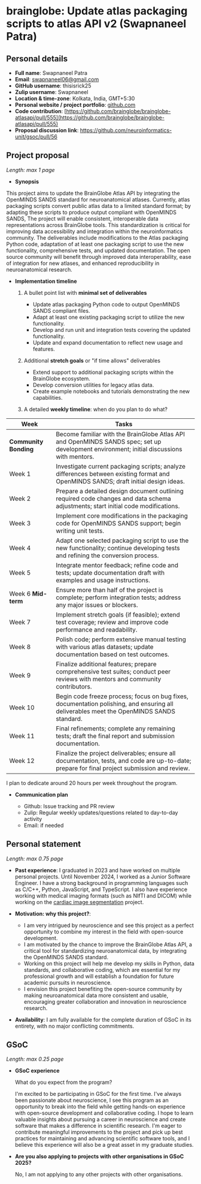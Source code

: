
# brainglobe: Update atlas packaging scripts to atlas API v2 (Swapnaneel Patra)

## Personal details

- **Full name**: Swapnaneel Patra
- **Email**: <swapnaneel06@gmail.com>
- **GitHub username**: thisisrick25
- **Zulip username**: Swapnaneel
- **Location & time-zone**: Kolkata, India, GMT+5:30
- **Personal website / project portfolio**: [github.com](https://github.com/thisisrick25)
- **Code contribution**: [https://github.com/brainglobe/brainglobe-atlasapi/pull/555](https://github.com/brainglobe/brainglobe-atlasapi/pull/555)
- **Proposal discussion link**: https://github.com/neuroinformatics-unit/gsoc/pull/56

## Project proposal

_Length: max 1 page_

- **Synopsis**

This project aims to update the BrainGlobe Atlas API by integrating the OpenMINDS SANDS standard for neuroanatomical atlases.
Currently, atlas packaging scripts convert public atlas data to a limited standard format; by adapting these scripts to produce output compliant with OpenMINDS SANDS,
The project will enable consistent, interoperable data representations across BrainGlobe tools.
This standardization is critical for improving data accessibility and integration within the neuroinformatics community.
The deliverables include modifications to the Atlas packaging Python code, adaptation of at least one packaging script to use the new functionality,
comprehensive tests, and updated documentation.
The open source community will benefit through improved data interoperability, ease of integration for new atlases,
and enhanced reproducibility in neuroanatomical research.

- **Implementation timeline**

    1. A bullet point list with **minimal set of deliverables**
        - Update atlas packaging Python code to output OpenMINDS SANDS compliant files.
        - Adapt at least one existing packaging script to utilize the new functionality.
        - Develop and run unit and integration tests covering the updated functionality.
        - Update and expand documentation to reflect new usage and features.

    2. Additional **stretch goals** or "if time allows" deliverables
        - Extend support to additional packaging scripts within the BrainGlobe ecosystem.
        - Develop conversion utilities for legacy atlas data.
        - Create example notebooks and tutorials demonstrating the new capabilities.

    3. A detailed **weekly timeline**: when do you plan to do what?

| Week       | Tasks                                                                                                                                       |
|------------|---------------------------------------------------------------------------------------------------------------------------------------------|
| **Community Bonding**| Become familiar with the BrainGlobe Atlas API and OpenMINDS SANDS spec; set up development environment; initial discussions with mentors.      |
| Week 1     | Investigate current packaging scripts; analyze differences between existing format and OpenMINDS SANDS; draft initial design ideas.          |
| Week 2     | Prepare a detailed design document outlining required code changes and data schema adjustments; start initial code modifications.            |
| Week 3     | Implement core modifications in the packaging code for OpenMINDS SANDS support; begin writing unit tests.                                     |
| Week 4     | Adapt one selected packaging script to use the new functionality; continue developing tests and refining the conversion process.             |
| Week 5     | Integrate mentor feedback; refine code and tests; update documentation draft with examples and usage instructions.                           |
| Week 6  **Mid-term**     | Ensure more than half of the project is complete; perform integration tests; address any major issues or blockers.              |
| Week 7     | Implement stretch goals (if feasible); extend test coverage; review and improve code performance and readability.                             |
| Week 8     | Polish code; perform extensive manual testing with various atlas datasets; update documentation based on test outcomes.                        |
| Week 9     | Finalize additional features; prepare comprehensive test suites; conduct peer reviews with mentors and community contributors.              |
| Week 10    | Begin code freeze process; focus on bug fixes, documentation polishing, and ensuring all deliverables meet the OpenMINDS SANDS standard.      |
| Week 11    | Final refinements; complete any remaining tests; draft the final report and submission documentation.                              |
| Week 12    | Finalize the project deliverables; ensure all documentation, tests, and code are up-to-date; prepare for final project submission and review. |

I plan to dedicate around 20 hours per week throughout the program.

- **Communication plan**
  
  - Github: Issue tracking and PR review
  - Zulip: Regular weekly updates/questions related to day-to-day activity
  - Email: if needed


## Personal statement

_Length: max 0.75 page_

- **Past experience**: I graduated in 2023 and have worked on multiple personal projects. Until November 2024, I worked as a Junior Software Engineer. I have a strong background in programming languages such as C/C++, Python, JavaScript, and TypeScript. I also have experience working with medical imaging formats (such as NIfTI and DICOM) while working on the [cardiac image segmentation](https://github.com/thisisrick25/heart-image-segmentation) project.

- **Motivation: why this project?**: 
    - I am very intrigued by neuroscience and see this project as a perfect opportunity to combine my interest in the field with open-source development.
    - I am motivated by the chance to improve the BrainGlobe Atlas API, a critical tool for standardizing neuroanatomical data, by integrating the OpenMINDS SANDS standard.
    - Working on this project will help me develop my skills in Python, data standards, and collaborative coding, which are essential for my professional growth and will establish a foundation for future academic pursuits in neuroscience.
    - I envision this project benefiting the open-source community by making neuroanatomical data more consistent and usable, encouraging greater collaboration and innovation in neuroscience research.


- **Availability**: I am fully available for the complete duration of GSoC in its entirety, with no major conflicting commitments.


## GSoC

_Length: max 0.25 page_

- **GSoC experience**

    What do you expect from the program?
  
    I'm excited to be participating in GSoC for the first time. I've always been passionate about neuroscience, I see this program as an opportunity to break into the field while getting hands-on experience with open-source development and collaborative coding. I hope to learn valuable insights about pursuing a career in neuroscience and create software that makes a difference in scientific research. I'm eager to contribute meaningful improvements to the project and pick up best practices for maintaining and advancing scientific software tools, and I believe this experience will also be a great asset in my graduate studies.

- **Are you also applying to projects with other organisations in GSoC 2025?**

    No, I am not applying to any other projects with other organisations.
